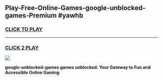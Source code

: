 
## Play-Free-Online-Games-google-unblocked-games-Premium #yawhb
<h3>
<a href="https://premium.freeplayer.one?title=google-unblocked-games&ref=8M">CLICK TO PLAY</a></h3>
<hr>

<h3>
<a href="https://premium.freeplayer.one?title=google-unblocked-games&ref=8M">CLICK 2 PLAY</a>
  
</h3>

<a href="https://premium.freeplayer.one?title=google-unblocked-games&ref=8M"><img src="https://clearcache.store/games.png"></a>


**google-unblocked-games games unblocked: Your Gateway to Fun and Accessible Online Gaming**
